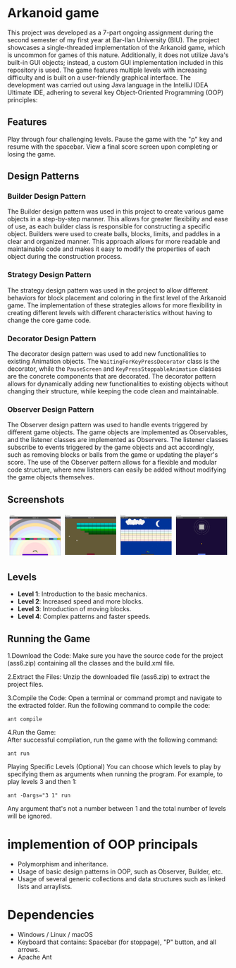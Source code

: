# Arkanoid game
This project was developed as a 7-part ongoing assignment during the second semester of my first year at Bar-Ilan University (BIU). The project showcases a single-threaded implementation of the Arkanoid game, which is uncommon for games of this nature. Additionally, it does not utilize Java's built-in GUI objects; instead, a custom GUI implementation included in this repository is used.
The game features multiple levels with increasing difficulty and is built on a user-friendly graphical interface. The development was carried out using Java language in the IntelliJ IDEA Ultimate IDE, adhering to several key Object-Oriented Programming (OOP) principles:

## Features
Play through four challenging levels.
Pause the game with the "p" key and resume with the spacebar.
View a final score screen upon completing or losing the game.

## Design Patterns

### Builder Design Pattern
The Builder design pattern was used in this project to create various game objects in a step-by-step manner. This allows for greater flexibility and ease of use, as each builder class is responsible for constructing a specific object. Builders were used to create balls, blocks, limits, and paddles in a clear and organized manner. This approach allows for more readable and maintainable code and makes it easy to modify the properties of each object during the construction process.

### Strategy Design Pattern
The strategy design pattern was used in the project to allow different behaviors for block placement and coloring in the first level of the Arkanoid game. The implementation of these strategies allows for more flexibility in creating different levels with different characteristics without having to change the core game code.

### Decorator Design Pattern
The decorator design pattern was used to add new functionalities to existing Animation objects. The `WaitingForKeyPressDecorator` class is the decorator, while the `PauseScreen` and `KeyPressStoppableAnimation` classes are the concrete components that are decorated. The decorator pattern allows for dynamically adding new functionalities to existing objects without changing their structure, while keeping the code clean and maintainable.

### Observer Design Pattern
The Observer design pattern was used to handle events triggered by different game objects. The game objects are implemented as Observables, and the listener classes are implemented as Observers. The listener classes subscribe to events triggered by the game objects and act accordingly, such as removing blocks or balls from the game or updating the player's score. The use of the Observer pattern allows for a flexible and modular code structure, where new listeners can easily be added without modifying the game objects themselves.

## Screenshots
<div style="display: flex; flex-wrap: wrap; justify-content: space-between;">
    <div style="flex: 1; padding: 5px; max-width: 50%;">
        <img src="https://github.com/YuvalDahari/arknoid-game/blob/master/pics/%D7%AA%D7%9E%D7%95%D7%A0%D7%94%20%D7%A9%D7%9C%20WhatsApp%E2%80%8F%202024-06-25%20%D7%91%D7%A9%D7%A2%D7%94%2001.25.59_7fb47738.jpg?raw=true" alt="level 1" width="100%"/>
    </div>
    <div style="flex: 1; padding: 5px; max-width: 50%;">
        <img src="https://github.com/YuvalDahari/arknoid-game/blob/master/pics/%D7%AA%D7%9E%D7%95%D7%A0%D7%94%20%D7%A9%D7%9C%20WhatsApp%E2%80%8F%202024-06-25%20%D7%91%D7%A9%D7%A2%D7%94%2001.26.37_f325acb8.jpg?raw=true" alt="level 2" width="100%"/>
    </div>
    <div style="flex: 1; padding: 5px; max-width: 50%;">
        <img src="https://github.com/YuvalDahari/arknoid-game/blob/master/pics/%D7%AA%D7%9E%D7%95%D7%A0%D7%94%20%D7%A9%D7%9C%20WhatsApp%E2%80%8F%202024-06-25%20%D7%91%D7%A9%D7%A2%D7%94%2001.28.15_07a5d35e.jpg?raw=true" alt="level 3" width="100%"/>
    </div>
    <div style="flex: 1; padding: 5px; max-width: 50%;">
        <img src="https://github.com/YuvalDahari/arknoid-game/blob/master/pics/%D7%AA%D7%9E%D7%95%D7%A0%D7%94%20%D7%A9%D7%9C%20WhatsApp%E2%80%8F%202024-06-25%20%D7%91%D7%A9%D7%A2%D7%94%2001.28.59_bdb300d9.jpg?raw=true" alt="level 4" width="100%"/>
    </div>
</div>

## Levels
- **Level 1**: Introduction to the basic mechanics.
- **Level 2**: Increased speed and more blocks.
- **Level 3**: Introduction of moving blocks.
- **Level 4**: Complex patterns and faster speeds.


## Running the Game
1.Download the Code:
Make sure you have the source code for the project (ass6.zip) containing all the classes and the build.xml file.

2.Extract the Files:
Unzip the downloaded file (ass6.zip) to extract the project files.

3.Compile the Code: 
Open a terminal or command prompt and navigate to the extracted folder. Run the following command to compile the code:
```shel
ant compile
```
4.Run the Game:  
After successful compilation, run the game with the following command:
```shel
ant run
```
Playing Specific Levels (Optional)
You can choose which levels to play by specifying them as arguments when running the program. For example, to play levels 3 and then 1:
```shel
ant -Dargs="3 1" run
```
Any argument that's not a number between 1 and the total number of levels will be ignored.




# implemention of OOP principals
- Polymorphism and inheritance.
- Usage of basic design patterns in OOP, such as Observer, Builder, etc.
- Usage of several generic collections and data structures such as linked lists and arraylists.

# Dependencies
- Windows / Linux / macOS
- Keyboard that contains: Spacebar (for stoppage), "P" button, and all arrows.
- Apache Ant

